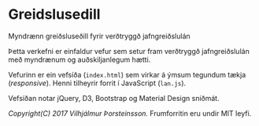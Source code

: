 # Greidslusedill
Myndrænn greiðsluseðill fyrir verðtryggð jafngreiðslulán

Þetta verkefni er einfaldur vefur sem setur fram verðtryggð jafngreiðslulán
með myndrænum og auðskiljanlegum hætti.

Vefurinn er ein vefsíða (`index.html`) sem virkar á ýmsum tegundum tækja
(*responsive*). Henni tilheyrir forrit í JavaScript (`lan.js`).

Vefsíðan notar jQuery, D3, Bootstrap og Material Design sniðmát.

*Copyright(C) 2017 Vilhjálmur Þorsteinsson.*
Frumforritin eru undir MIT leyfi.
